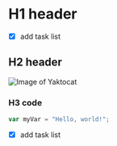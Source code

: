 # H1 header
- [x] add task list
## H2 header
![Image of Yaktocat](https://octodex.github.com/images/yaktocat.png)
### H3 code
``` javascript
var myVar = "Hello, world!";
```
- [x] add task list
